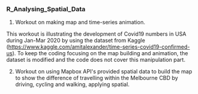 ### R_Analysing_Spatial_Data

1. Workout on making map and time-series animation.

This workout is illustrating the development of Covid19 numbers in USA during Jan-Mar 2020 by using the dataset from Kaggle (https://www.kaggle.com/amitalexander/time-series-covid19-confirmed-us). To keep the coding focusing on the map building and animation, the dataset is modified and the code does not cover this manipulation part.

2. Workout on using Mapbox API's provided spatial data to build the map to show the difference of travelling within the Melbourne CBD by driving, cycling and walking, applying spatial. 
